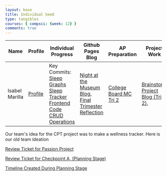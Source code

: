```yaml
---
layout: base
title: Individual Seed
type: tangibles
courses: { compsci: {week: 12} }
comments: true
---
```


| Name | Profile | Individual Progress | Github Pages Blog | AP Preparation | Project Work |
-- | -- | -- | -- | -- | -- |
| Isabel Marilla| [Profile](https://github.com/iKAN2025) | Key Commits: [Sleep Graphs](https://github.com/jplip/frontTri2/commit/6c1c30a2330c8793d51d8a171ede4a5e85f27c96)  [Sleep Tracker Frontend Code](https://github.com/jplip/frontTri2/commit/6e6349fe8d5ed1c1148da5e457e118a6086c987e) [CRUD Operations](https://github.com/jplip/fitness-back/commit/89c160e6fcde12c8d859f1a9e792d670990b21aa)|[Night at the Museum Blog](https://ikan2025.github.io/Nighthawk-Pages//2023/08/16/NightAtTheMuseum.html), [Final Trimester Reflection](https://ikan2025.github.io/Nighthawk-Pages//2024/02/16/N@TM&FINAL_IPYNB_2_.html) | [College Board MC Tri 2](https://ikan2025.github.io/Nighthawk-Pages//2023/12/16/CollegeBoard.html)| [Brainstorm Project Blog (Tri 2)](https://ikan2025.github.io/Nighthawk-Pages//2023/11/17/2023-Review.html),  


Our team's idea for the CPT project was to make a wellness tracker.  Here is our old team ideation



[Review Ticket for Passion Project](https://ikan2025.github.io/Nighthawk-Pages//2023/11/17/2023-Review.html)

[Review Ticket for Checkpoint A, (Planning Stage)](https://jplip.github.io/frontTri2/CA_CheckpointA.html)

[Timeline Created During Planning Stage](https://github.com/users/iKAN2025/projects/2/views/1)
